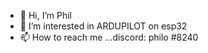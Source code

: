 - 👋 Hi, I’m Phil
- 👀 I’m interested in  ARDUPILOT on esp32
- 📫 How to reach me ...discord:   philo #8240

<!---
calphil/calphil is a ✨ special ✨ repository because its `README.md` (this file) appears on your GitHub profile.
You can click the Preview link to take a look at your changes.
--->
